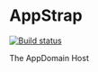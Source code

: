 AppStrap
========
[![Build status](https://ci.appveyor.com/api/projects/status/osv6s8xrgj0catcq)](https://ci.appveyor.com/project/chinaboard/appstrap)

The AppDomain Host
